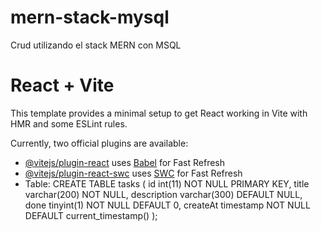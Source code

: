 # mern-stack-mysql
Crud utilizando el stack MERN con MSQL

# React + Vite

This template provides a minimal setup to get React working in Vite with HMR and some ESLint rules.

Currently, two official plugins are available:

- [@vitejs/plugin-react](https://github.com/vitejs/vite-plugin-react/blob/main/packages/plugin-react/README.md) uses [Babel](https://babeljs.io/) for Fast Refresh
- [@vitejs/plugin-react-swc](https://github.com/vitejs/vite-plugin-react-swc) uses [SWC](https://swc.rs/) for Fast Refresh
- Table:
  CREATE TABLE tasks (
  id int(11) NOT NULL PRIMARY KEY,
  title varchar(200) NOT NULL,
  description varchar(300) DEFAULT NULL,
  done tinyint(1) NOT NULL DEFAULT 0,
  createAt timestamp NOT NULL DEFAULT current_timestamp()
);
